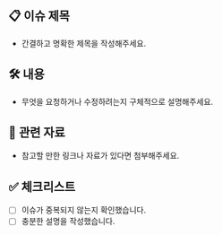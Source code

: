 ## 📋 이슈 제목
- 간결하고 명확한 제목을 작성해주세요.

## 🛠️ 내용
- 무엇을 요청하거나 수정하려는지 구체적으로 설명해주세요.

## 🔗 관련 자료
- 참고할 만한 링크나 자료가 있다면 첨부해주세요.

## ✅ 체크리스트
- [ ] 이슈가 중복되지 않는지 확인했습니다.
- [ ] 충분한 설명을 작성했습니다.
